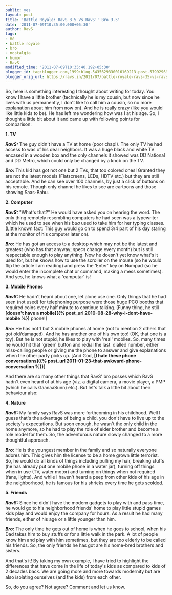 ```yaml
---
public: yes
layout: post
title: 'Battle Royale: RavS 3.5 Vs RavS'' Bro 3.5'
date: '2011-07-09T10:35:00.000+05:30'
author: RavS
tags:
- me
- battle royale
- bro
- nostalgia
- humor
- RavS
modified_time: '2011-07-09T10:35:40.192+05:30'
blogger_id: tag:blogger.com,1999:blog-5435629330016169213.post-579929698732688752
blogger_orig_url: https://ravs.in/2011/07/battle-royale-ravs-35-vs-ravs-bro-35.html
---
```


So, here is something interesting I thought about writing for today. You know I have a little brother (technically he is my cousin, but now since he lives with us permanently, I don't like to call him a cousin, so no more explanation about him from now on). And he is really crazy (like you would like little kids to be). He has left me wondering how was I at his age. So, I thought a little bit about it and came up with following points for comparison:

**1. TV**

**_RavS:_** The guy didn't have a TV at home (poor chap!). The only TV he had access to was of his dear neighbors. It was a huge black and white TV encased in a wooden box and the only channels it showed was DD National and DD Metro, which could only be changed by a knob on the TV.

**_Bro:_** This kid has got not one but 2 TVs, that too colored ones! Granted they are not the latest models (Flatscreens, LEDs, HDTV etc.) but they are still acceptable. And he can see over 100 channels, by just a click of buttons on his remote. Though only channel he likes to see are cartoons and those showing Saas-Bahu.

**2. Computer**

**_RavS:_** "What's that?" He would have asked you on hearing the word. The only thing remotely resembling computers he had seen was a typewriter which he used to see when his _bua_ used to take him for her typing classes. (Little known fact: This guy would go on to spend 3/4 part of his day staring at the monitor of his computer later on).

**_Bro:_** He has got an access to a desktop which may not be the latest and greatest (who has that anyway; specs change every month) but is still respectable enough to play anything. Now he doesn't yet know what's it used for, but he knows how to use the scroller on the mouse (so he would flip the article I am reading) and press the 'Enter' key on Numpad (so he would enter the incomplete chat or command, making a mess sometimes). And yes, he knows what a 'camputar' is!

**3. Mobile Phones**

**_RavS:_** He hadn't heard about one, let alone use one. Only things that he had seen (not used) for telephoning purpose were those huge PCO booths that required coins every half minute to continue talking. [Funny thing, he still **[doesn't have a mobile]({% post_url 2010-08-28-why-i-dont-have-mobile %})** phone!]

**_Bro:_** He has not 1 but 3 mobile phones at home (not to mention 2 others that got old/damaged). And he has another one of his own too! (OK, that one is a toy). But he is not stupid, he likes to play with 'real' mobiles. So, many times he would hit that 'green' button and redial the last  dialled number, either miss-calling people or giving me the phone to answer and give explanations when the other party picks up. [And God, **[I hate these phone conversations]({% post_url 2011-01-23-that-awkward-phone-conversation %})**].

And there are so many other things that RavS' bro posses which RavS hadn't even heard of at his age (viz. a digital camera, a movie player, a PMP (which he calls GaanaaSunn) etc.). But let's talk a little bit about their behaviour also:

**4. Nature**

**_RavS:_** My family says RavS was more forthcoming in his childhood. Well I guess that's the advantage of being a child, you don't have to live up to the society's expectations. But soon enough, he wasn't the only child in the home anymore, so he had to play the role of elder brother and become a role model for them. So, the adventurous nature slowly changed to a more thoughtful approach.

**_Bro:_** He is the youngest member in the family and so naturally everyone adores him. This gives him the license to be a home grown little terrorist. So, he would do all kinds of things including pulling my hair, breaking stuffs (he has already put one mobile phone in a water jar), turning off things when in use (TV, water motor) and turning on things when not required (fans, lights). And while I haven't heard a peep from other kids of his age in the neighborhood, he is famous for his shrieks every time he gets scolded.

**5. Friends**

**_RavS:_** Since he didn't have the modern gadgets to play with and pass time, he would go to his neighborhood friends' home to play little stupid games kids play and would enjoy the company for hours. As a result he had many friends, either of his age or a little younger than him.

**_Bro:_** The only time he gets out of home is when he goes to school, when his Dad takes him to buy stuffs or for a little walk in the park. A lot of people know him and play with him sometimes, but they are too elderly to be called his friends. So, the only friends he has got are his home-bred brothers and sisters.

And that's it! By taking my own example, I have tried to highlight the differences that have come in the life of today's kids as compared to kids of 2 decades back. We are going more and more towards modernity but are also isolating ourselves (and the kids) from each other.

So, do you agree? Not agree? Comment and let us know.
